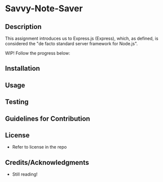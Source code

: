 # Savvy-Note-Saver

## Description

This assignment introduces us to Express.js (Express), which, as defined, is considered the "de facto standard server framework for Node.js".

WIP! Follow the progress below:

## Installation

## Usage

## Testing

## Guidelines for Contribution

## License

- Refer to license in the repo

## Credits/Acknowledgments

- Still reading!
